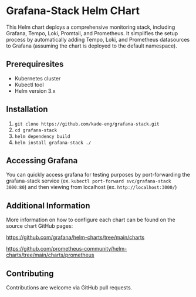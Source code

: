 # Grafana-Stack Helm CHart

This Helm chart deploys a comprehensive monitoring stack, including Grafana, Tempo, Loki, Promtail, and Prometheus. It simplifies the setup process by automatically adding Tempo, Loki, and Prometheus datasources to Grafana (assuming the chart is deployed to the default namespace).

## Prerequiresites
- Kubernetes cluster
- Kubectl tool
- Helm version 3.x

## Installation
1. ```git clone https://github.com/kade-eng/grafana-stack.git```
2. ```cd grafana-stack```
3. ```helm dependency build```
4. ```helm install grafana-stack ./```

## Accessing Grafana
You can quickly access grafana for testing purposes by port-forwarding the grafana-stack service (ex. ```kubectl port-forward svc/grafana-stack 3000:80```) and then viewing from localhost (ex. ```http://localhost:3000/```)

## Additional Information
More information on how to configure each chart can be found on the source chart GitHub pages:

https://github.com/grafana/helm-charts/tree/main/charts

https://github.com/prometheus-community/helm-charts/tree/main/charts/prometheus

## Contributing
Contributions are welcome via GitHub pull requests.
